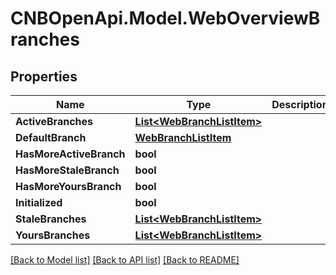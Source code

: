 # CNBOpenApi.Model.WebOverviewBranches

## Properties

Name | Type | Description | Notes
------------ | ------------- | ------------- | -------------
**ActiveBranches** | [**List&lt;WebBranchListItem&gt;**](WebBranchListItem.md) |  | [optional] 
**DefaultBranch** | [**WebBranchListItem**](WebBranchListItem.md) |  | [optional] 
**HasMoreActiveBranch** | **bool** |  | [optional] 
**HasMoreStaleBranch** | **bool** |  | [optional] 
**HasMoreYoursBranch** | **bool** |  | [optional] 
**Initialized** | **bool** |  | [optional] 
**StaleBranches** | [**List&lt;WebBranchListItem&gt;**](WebBranchListItem.md) |  | [optional] 
**YoursBranches** | [**List&lt;WebBranchListItem&gt;**](WebBranchListItem.md) |  | [optional] 

[[Back to Model list]](../../README.md#documentation-for-models) [[Back to API list]](../../README.md#documentation-for-api-endpoints) [[Back to README]](../../README.md)

